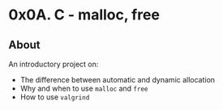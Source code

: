 # 0x0A. C - malloc, free
## About
An introductory project on:
- The difference between automatic and dynamic allocation
- Why and when to use `malloc` and `free`
- How to use `valgrind`
